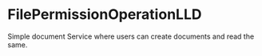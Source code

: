 # FilePermissionOperationLLD
Simple document Service where users can create documents and read the same.
